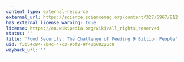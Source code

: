 ```yaml
---
content_type: external-resource
external_url: https://science.sciencemag.org/content/327/5967/812
has_external_license_warning: true
license: https://en.wikipedia.org/wiki/All_rights_reserved
status: ''
title: 'Food Security: The Challenge of Feeding 9 Billion People'
uid: f3b54c84-7b4c-47c3-9bf2-9f40b68226c8
wayback_url: ''
---
```

